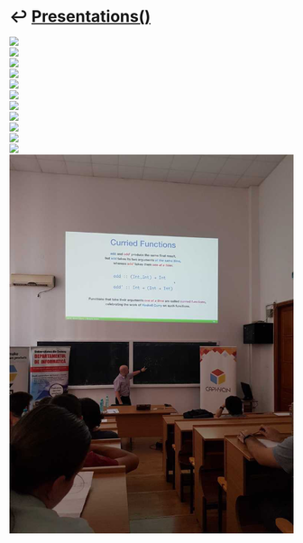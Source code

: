 # ↩️ [Presentations()](https://cpp-red-lion.github.io/presentations/list.html)

![](IMG_0174.jpg)  
![](IMG_0179.jpg)  
![](IMG_0211.jpg)  
![](IMG_0233.jpg)  
![](IMG_0247.jpg)  
![](IMG_0254.jpg)  
![](IMG_0257.jpg)  
![](IMG_0318.jpg)  
![](IMG_0321.jpg)  
![](IMG_0333.jpg)  
![](IMG_0336.jpg)  
![](IMG_8344.jpg)  
